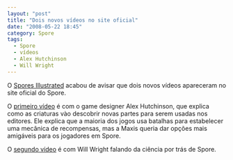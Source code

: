 ```yaml
---
layout: "post"
title: "Dois novos vídeos no site oficial"
date: "2008-05-22 18:45"
category: Spore
tags:
  - Spore
  - vídeos
  - Alex Hutchinson
  - Will Wright
---
```


O [Spores Illustrated](http://spore.strategyplanet.gamespy.com/) acabou de avisar que dois novos vídeos apareceram no site oficial do Spore.

O [primeiro vídeo](http://www.spore.com/screenshots.php?movieID=11&play=hi) é com o game designer Alex Hutchinson, que explica como as criaturas vào descobrir novas partes para serem usadas nos editores. Ele explica que a maioria dos jogos usa batalhas para estabelecer uma mecânica de recompensas, mas a Maxis queria dar opções mais amigáveis para os jogadores em Spore.

O [segundo vídeo](http://www.spore.com/screenshots.php?movieID=10&play=hi) é com Will Wright falando da ciência por trás de Spore.
